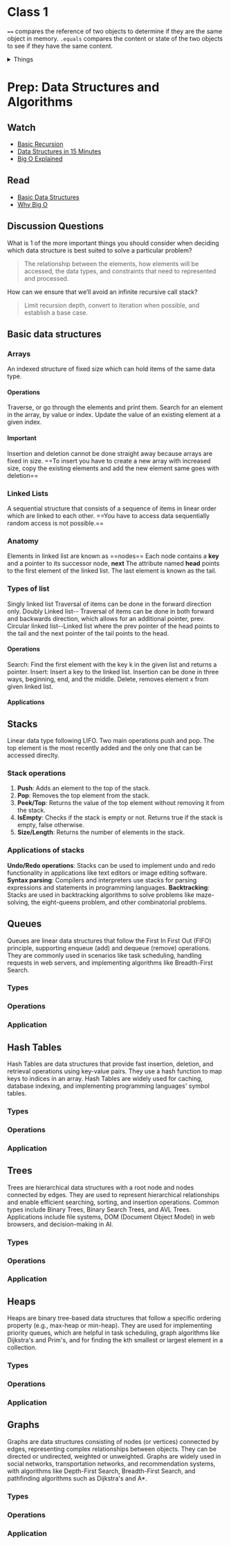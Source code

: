 # Class 1

`==` compares the reference of two objects to determine if they are the same object in memory. `.equals` compares the content or state of the two objects to see if they have the same content.

<details markdown="block"><summary>Things</summary>

[Java Basics](https://docs.oracle.com/javase/tutorial/java/nutsandbolts/index.html)

1. What does “strong typed” mean?
1. It means the language rules for handling data types is strictly enforced. Java is strongly typed and enforces strict rules that forbid things like adding an integer to a string directly. Javascript on the other hand, does not require variables to be explicitly declared with a data type, which is more flexible, but increases the potential for errors and type mismatching while also requires JS to do the work and convert before concatenating a number to a string.. Typescript is meatheadJS.
3. Also, Java is statically typed and forbids variables from changing after declaration.
3. What are the primitive data types?
1. Java has eight of them--bytes, shorts, int, long, float, double, char, and boolean.

The first response in this [Reddit thread on compiling](https://www.reddit.com/r/explainlikeimfive/comments/233dq5/eli5_what_does_it_mean_to_compile_code/)

[XKCD: Compiling](https://xkcd.com/303/)

1. Explain to a non-technical friend the difference in how compilation works in Java and JavaScript.
1. Java is compiled which is like serving a table a bucket of  steaks pre chopped into a form that could be consumed by all guests at the table without problem. JS on the other hand, serves the steaks whole and relies on each guest to chop it.
2. Does code complaining mean that it works correctly?
1. No, it just means the code adheres to the languages rules and doesn't catch logical errors or production of the desired output.

[Reading Java Documentation](https://www.dummies.com/programming/java/making-sense-of-javas-api-documentation/)

1. How many keywords does Java have?
1. 51 reserved keywords and 16 contextual keywords that cannot be used as identifiers in the code.
2. How do you print words to the console in Java?
1. System.out.println("hello, world")
1. adds new line character to end of output
2. System.out.print("")
1. pno new line
3. System.out.printf
1. int age = 25; double height = 1.75; String name = "Alice"; char initial = 'A'; boolean isImposter = true;
2. System.out.printf("In format %s is for string, %c for a character, %d for an integer, %.2f for a floating-point number with two decimal places, 1.  %b for a boolean, and then we provide the variables in the same order as the format specifiers" name, initial, age, height, 'isImposter')
3. Allows formatted output to the console.

</details>

# Prep: Data Structures and Algorithms

## Watch

- [Basic Recursion](https://www.youtube.com/watch?v=vPEJSJMg4jY)
- [Data Structures in 15 Minutes](https://www.youtube.com/watch?v=sVxBVvlnJsM)
- [Big O Explained](https://www.youtube.com/watch?v=v4cd1O4zkGw)

## Read

- [Basic Data Structures](https://towardsdatascience.com/8-common-data-structures-every-programmer-must-know-171acf6a1a42)
- [Why Big O](https://triplebyte.com/blog/why-you-should-learn-big-o-and-stop-hacking-your-way-through-algorithms)

## Discussion Questions

What is 1 of the more important things you should consider when deciding which data structure is best suited to solve a particular problem?

> The relationship between the elements, how elements will be accessed, the data types, and constraints that need to represented and processed.

How can we ensure that we’ll avoid an infinite recursive call stack?
> Limit recursion depth, convert to iteration when possible, and establish a base case.
>
## Basic data structures

### Arrays

An indexed structure of fixed size which can hold items of the same data type.

#### Operations

Traverse, or go through the elements and print them.
Search for an element in the array, by value or index.
Update the value of an existing element at a given index.

#### Important

Insertion and deletion cannot be done straight away because arrays are fixed in size. ==To insert you have to create a new array with increased size, copy the existing elements and add the new element same goes with deletion==

### Linked Lists

A sequential structure that consists of a sequence of items in linear order which are linked to each other. ==You have to access data sequentially random access is not possible.==

### Anatomy

Elements in linked list are known as ==nodes==
Each node contains a **key** and a pointer to its successor node, **next**
The attribute named **head** points to the first element of the linked list.
The last element is known as the tail.

### Types of list

Singly linked list Traversal of items can be done in the forward direction only.
Doubly Linked list-- Traversal of items can be done in both forward and backwards direction, which allows for an additional pointer, prev.
Circular linked list--Linked list where the prev pointer of the head points to the tail and the next pointer of the tail points to the head.

#### Operations

Search: Find the first element with the key k in the given list and returns a pointer.
Insert: Insert a key to the linked list. Insertion can be done in three ways, beginning, end, and the middle.
Delete, removes element x from given linked list.

#### Applications

## Stacks

Linear data type following LIFO. Two main operations push and pop. The top element is the most recently added and the only one that can be accessed direclty.

### Stack operations

1.  **Push**: Adds an element to the top of the stack.
2.  **Pop**: Removes the top element from the stack.
3.  **Peek/Top**: Returns the value of the top element without removing it from the stack.
4.  **IsEmpty**: Checks if the stack is empty or not. Returns true if the stack is empty, false otherwise.
5.  **Size/Length**: Returns the number of elements in the stack.

### Applications of stacks

**Undo/Redo operations**: Stacks can be used to implement undo and redo functionality in applications like text editors or image editing software.
**Syntax parsing**: Compilers and interpreters use stacks for parsing expressions and statements in programming languages.
**Backtracking**: Stacks are used in backtracking algorithms to solve problems like maze-solving, the eight-queens problem, and other combinatorial problems.
## Queues
Queues are linear data structures that follow the First In First Out (FIFO) principle, supporting enqueue (add) and dequeue (remove) operations. They are commonly used in scenarios like task scheduling, handling requests in web servers, and implementing algorithms like Breadth-First Search.
### Types

### Operations

### Application

## Hash Tables
Hash Tables are data structures that provide fast insertion, deletion, and retrieval operations using key-value pairs. They use a hash function to map keys to indices in an array. Hash Tables are widely used for caching, database indexing, and implementing programming languages' symbol tables.
### Types

### Operations

### Application

## Trees
Trees are hierarchical data structures with a root node and nodes connected by edges. They are used to represent hierarchical relationships and enable efficient searching, sorting, and insertion operations. Common types include Binary Trees, Binary Search Trees, and AVL Trees. Applications include file systems, DOM (Document Object Model) in web browsers, and decision-making in AI.
### Types

### Operations

### Application

## Heaps
Heaps are binary tree-based data structures that follow a specific ordering property (e.g., max-heap or min-heap). They are used for implementing priority queues, which are helpful in task scheduling, graph algorithms like Dijkstra's and Prim's, and for finding the kth smallest or largest element in a collection.
### Types

### Operations

### Application

## Graphs
Graphs are data structures consisting of nodes (or vertices) connected by edges, representing complex relationships between objects. They can be directed or undirected, weighted or unweighted. Graphs are widely used in social networks, transportation networks, and recommendation systems, with algorithms like Depth-First Search, Breadth-First Search, and pathfinding algorithms such as Dijkstra's and A*.
### Types

### Operations

### Application
